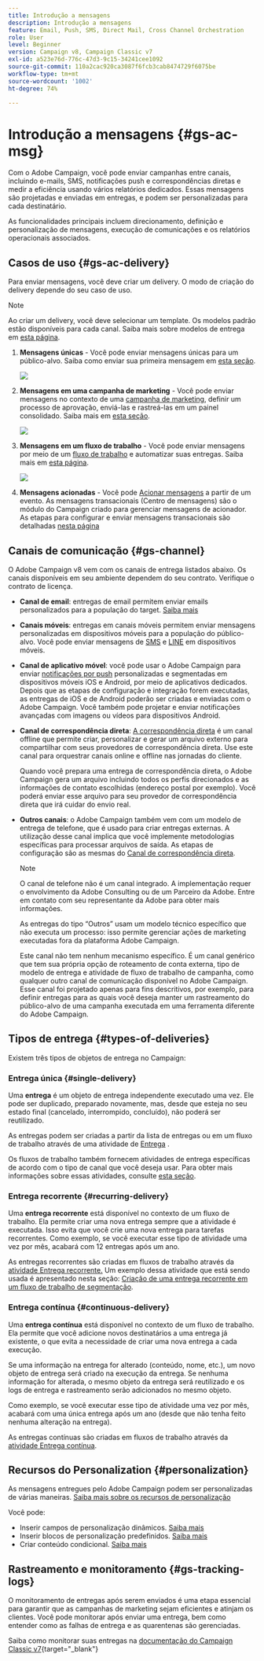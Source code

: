 ```yaml
---
title: Introdução a mensagens
description: Introdução a mensagens
feature: Email, Push, SMS, Direct Mail, Cross Channel Orchestration
role: User
level: Beginner
version: Campaign v8, Campaign Classic v7
exl-id: a523e76d-776c-47d3-9c15-34241cee1092
source-git-commit: 110a2cac920ca3087f6fcb3cab8474729f6075be
workflow-type: tm+mt
source-wordcount: '1002'
ht-degree: 74%

---
```


# Introdução a mensagens {#gs-ac-msg}

Com o Adobe Campaign, você pode enviar campanhas entre canais, incluindo e-mails, SMS, notificações push e correspondências diretas e medir a eficiência usando vários relatórios dedicados. Essas mensagens são projetadas e enviadas em entregas, e podem ser personalizadas para cada destinatário.

As funcionalidades principais incluem direcionamento, definição e personalização de mensagens, execução de comunicações e os relatórios operacionais associados.

## Casos de uso {#gs-ac-delivery}

Para enviar mensagens, você deve criar um delivery. O modo de criação do delivery depende do seu caso de uso.

>[!NOTE]
>
>Ao criar um delivery, você deve selecionar um template. Os modelos padrão estão disponíveis para cada canal. Saiba mais sobre modelos de entrega em [esta página](../send/create-templates.md).

1. **Mensagens únicas** - Você pode enviar mensagens únicas para um público-alvo. Saiba como enviar sua primeira mensagem em [esta seção](create-message.md).

   ![](assets/send-email.png)

1. **Mensagens em uma campanha de marketing** - Você pode enviar mensagens no contexto de uma [campanha de marketing](campaigns.md), definir um processo de aprovação, enviá-las e rastreá-las em um painel consolidado. Saiba mais em [esta seção](../../automation/campaigns/marketing-campaign-deliveries.md).

   ![](assets/deliveries-in-a-campaign.png)

1. **Mensagens em um fluxo de trabalho** - Você pode enviar mensagens por meio de um [fluxo de trabalho](../config/workflows.md) e automatizar suas entregas. Saiba mais em [esta página](../../automation/workflow/delivery.md).

   ![](assets/send-in-a-wf.png)

1. **Mensagens acionadas** - Você pode [Acionar mensagens](../send/transactional.md) a partir de um evento. As mensagens transacionais (Centro de mensagens) são o módulo do Campaign criado para gerenciar mensagens de acionador. As etapas para configurar e enviar mensagens transacionais são detalhadas [nesta página](../send/transactional.md)

## Canais de comunicação {#gs-channel}

O Adobe Campaign v8 vem com os canais de entrega listados abaixo. Os canais disponíveis em seu ambiente dependem do seu contrato. Verifique o contrato de licença.

* **Canal de email**: entregas de email permitem enviar emails personalizados para a população do target. [Saiba mais](../send/email.md)

* **Canais móveis**: entregas em canais móveis permitem enviar mensagens personalizadas em dispositivos móveis para a população do público-alvo. Você pode enviar mensagens de [SMS](../send/sms/sms.md) e [LINE](../send/line/line.md) em dispositivos móveis.

* **Canal de aplicativo móvel**: você pode usar o Adobe Campaign para enviar [notificações por push](../send/push.md) personalizadas e segmentadas em dispositivos móveis iOS e Android, por meio de aplicativos dedicados. Depois que as etapas de configuração e integração forem executadas, as entregas de iOS e de Android poderão ser criadas e enviadas com o Adobe Campaign. Você também pode projetar e enviar notificações avançadas com imagens ou vídeos para dispositivos Android.

* **Canal de correspondência direta**: [A correspondência direta](../send/direct-mail.md) é um canal offline que permite criar, personalizar e gerar um arquivo externo para compartilhar com seus provedores de correspondência direta. Use este canal para orquestrar canais online e offline nas jornadas do cliente.

  Quando você prepara uma entrega de correspondência direta, o Adobe Campaign gera um arquivo incluindo todos os perfis direcionados e as informações de contato escolhidas (endereço postal por exemplo). Você poderá enviar esse arquivo para seu provedor de correspondência direta que irá cuidar do envio real.


* **Outros canais**: o Adobe Campaign também vem com um modelo de entrega de telefone, que é usado para criar entregas externas. A utilização desse canal implica que você implemente metodologias específicas para processar arquivos de saída. As etapas de configuração são as mesmas do [Canal de correspondência direta](../send/direct-mail.md).

  >[!NOTE]
  >
  >O canal de telefone não é um canal integrado. A implementação requer o envolvimento da Adobe Consulting ou de um Parceiro da Adobe. Entre em contato com seu representante da Adobe para obter mais informações.

  As entregas do tipo “Outros” usam um modelo técnico específico que não executa um processo: isso permite gerenciar ações de marketing executadas fora da plataforma Adobe Campaign.

  Este canal não tem nenhum mecanismo específico. É um canal genérico que tem sua própria opção de roteamento de conta externa, tipo de modelo de entrega e atividade de fluxo de trabalho de campanha, como qualquer outro canal de comunicação disponível no Adobe Campaign. Esse canal foi projetado apenas para fins descritivos, por exemplo, para definir entregas para as quais você deseja manter um rastreamento do público-alvo de uma campanha executada em uma ferramenta diferente do Adobe Campaign.

## Tipos de entrega {#types-of-deliveries}

Existem três tipos de objetos de entrega no Campaign:

### Entrega única {#single-delivery}

Uma **entrega** é um objeto de entrega independente executado uma vez. Ele pode ser duplicado, preparado novamente, mas, desde que esteja no seu estado final (cancelado, interrompido, concluído), não poderá ser reutilizado.

As entregas podem ser criadas a partir da lista de entregas ou em um fluxo de trabalho através de uma atividade de [Entrega](../../automation/workflow/delivery.md) .

Os fluxos de trabalho também fornecem atividades de entrega específicas de acordo com o tipo de canal que você deseja usar. Para obter mais informações sobre essas atividades, consulte [esta seção](../../automation/workflow/cross-channel-deliveries.md).

### Entrega recorrente {#recurring-delivery}

Uma **entrega recorrente** está disponível no contexto de um fluxo de trabalho. Ela permite criar uma nova entrega sempre que a atividade é executada. Isso evita que você crie uma nova entrega para tarefas recorrentes. Como exemplo, se você executar esse tipo de atividade uma vez por mês, acabará com 12 entregas após um ano.

As entregas recorrentes são criadas em fluxos de trabalho através da [atividade Entrega recorrente.](../../automation/workflow/recurring-delivery.md) Um exemplo dessa atividade que está sendo usada é apresentado nesta seção: [Criação de uma entrega recorrente em um fluxo de trabalho de segmentação](../../automation/workflow/send-a-birthday-email.md).

### Entrega contínua {#continuous-delivery}

Uma **entrega contínua** está disponível no contexto de um fluxo de trabalho. Ela permite que você adicione novos destinatários a uma entrega já existente, o que evita a necessidade de criar uma nova entrega a cada execução.

Se uma informação na entrega for alterado (conteúdo, nome, etc.), um novo objeto de entrega será criado na execução da entrega. Se nenhuma informação for alterada, o mesmo objeto da entrega será reutilizado e os logs de entrega e rastreamento serão adicionados no mesmo objeto.

Como exemplo, se você executar esse tipo de atividade uma vez por mês, acabará com uma única entrega após um ano (desde que não tenha feito nenhuma alteração na entrega).

As entregas contínuas são criadas em fluxos de trabalho através da [atividade Entrega contínua](../../automation/workflow/continuous-delivery.md).

## Recursos do Personalization {#personalization}

As mensagens entregues pelo Adobe Campaign podem ser personalizadas de várias maneiras. [Saiba mais sobre os recursos de personalização](../send/personalize.md)

Você pode:

* Inserir campos de personalização dinâmicos. [Saiba mais](../send/personalization-fields.md)
* Inserir blocos de personalização predefinidos. [Saiba mais](../send/personalization-blocks.md)
* Criar conteúdo condicional. [Saiba mais](../send/conditions.md)


## Rastreamento e monitoramento {#gs-tracking-logs}

O monitoramento de entregas após serem enviados é uma etapa essencial para garantir que as campanhas de marketing sejam eficientes e atinjam os clientes. Você pode monitorar após enviar uma entrega, bem como entender como as falhas de entrega e as quarentenas são gerenciadas.

Saiba como monitorar suas entregas na [documentação do Campaign Classic v7](https://experienceleague.adobe.com/docs/campaign-classic/using/sending-messages/monitoring-deliveries/about-delivery-monitoring.html?lang=pt-BR#sending-messages){target="_blank"}
